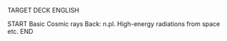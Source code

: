 TARGET DECK
ENGLISH

START
Basic
Cosmic rays
Back: n.pl. High-energy radiations from space etc.
END
